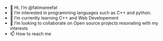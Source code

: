 - 👋 Hi, I’m @fatimareefat
- 👀 I’m interested in programming languages such as C++ and python.
- 🌱 I’m currently learning C++ and Web Developement
- 💞️ I’m looking to collaborate on Open source projects resonating with my interests
- 📫 How to reach me 

<!---
fatimareefat/fatimareefat is a ✨ special ✨ repository because its `README.md` (this file) appears on your GitHub profile.
You can click the Preview link to take a look at your changes.
--->
